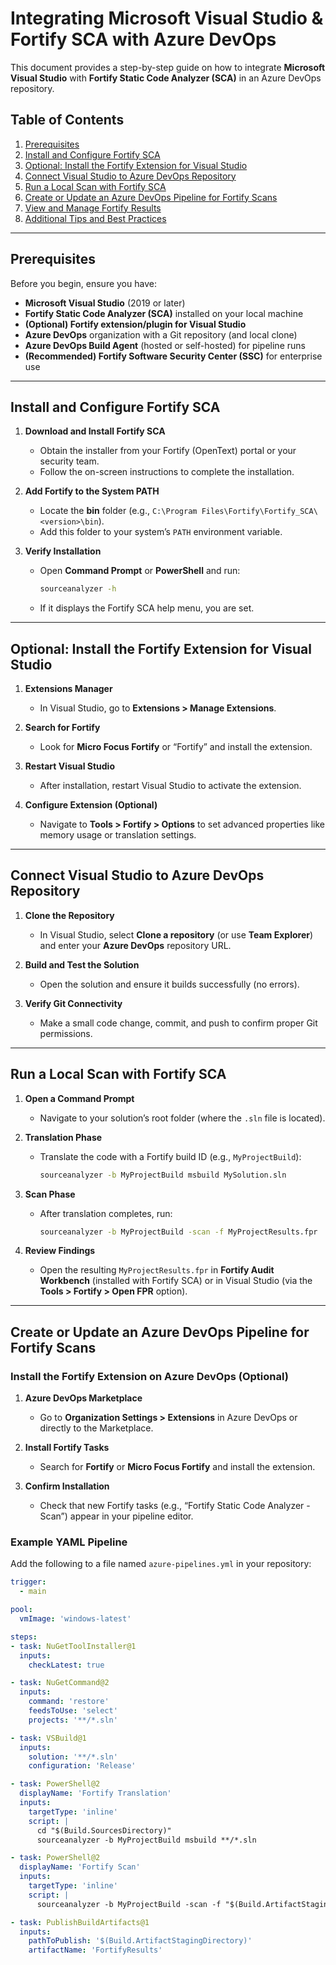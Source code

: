 # Integrating Microsoft Visual Studio & Fortify SCA with Azure DevOps

This document provides a step-by-step guide on how to integrate **Microsoft Visual Studio** with **Fortify Static Code Analyzer (SCA)** in an Azure DevOps repository.

## Table of Contents

1. [Prerequisites](#prerequisites)
2. [Install and Configure Fortify SCA](#install-and-configure-fortify-sca)
3. [Optional: Install the Fortify Extension for Visual Studio](#optional-install-the-fortify-extension-for-visual-studio)
4. [Connect Visual Studio to Azure DevOps Repository](#connect-visual-studio-to-azure-devops-repository)
5. [Run a Local Scan with Fortify SCA](#run-a-local-scan-with-fortify-sca)
6. [Create or Update an Azure DevOps Pipeline for Fortify Scans](#create-or-update-an-azure-devops-pipeline-for-fortify-scans)
7. [View and Manage Fortify Results](#view-and-manage-fortify-results)
8. [Additional Tips and Best Practices](#additional-tips-and-best-practices)

---

## Prerequisites

Before you begin, ensure you have:

- **Microsoft Visual Studio** (2019 or later)  
- **Fortify Static Code Analyzer (SCA)** installed on your local machine  
- **(Optional) Fortify extension/plugin for Visual Studio**  
- **Azure DevOps** organization with a Git repository (and local clone)  
- **Azure DevOps Build Agent** (hosted or self-hosted) for pipeline runs  
- **(Recommended) Fortify Software Security Center (SSC)** for enterprise use

---

## Install and Configure Fortify SCA

1. **Download and Install Fortify SCA**  
   - Obtain the installer from your Fortify (OpenText) portal or your security team.  
   - Follow the on-screen instructions to complete the installation.

2. **Add Fortify to the System PATH**  
   - Locate the **bin** folder (e.g., `C:\Program Files\Fortify\Fortify_SCA\<version>\bin`).  
   - Add this folder to your system’s `PATH` environment variable.

3. **Verify Installation**  
   - Open **Command Prompt** or **PowerShell** and run:  
     ```bash
     sourceanalyzer -h
     ```
   - If it displays the Fortify SCA help menu, you are set.

---

## Optional: Install the Fortify Extension for Visual Studio

1. **Extensions Manager**  
   - In Visual Studio, go to **Extensions > Manage Extensions**.

2. **Search for Fortify**  
   - Look for **Micro Focus Fortify** or “Fortify” and install the extension.

3. **Restart Visual Studio**  
   - After installation, restart Visual Studio to activate the extension.

4. **Configure Extension (Optional)**  
   - Navigate to **Tools > Fortify > Options** to set advanced properties like memory usage or translation settings.

---

## Connect Visual Studio to Azure DevOps Repository

1. **Clone the Repository**  
   - In Visual Studio, select **Clone a repository** (or use **Team Explorer**) and enter your **Azure DevOps** repository URL.

2. **Build and Test the Solution**  
   - Open the solution and ensure it builds successfully (no errors).

3. **Verify Git Connectivity**  
   - Make a small code change, commit, and push to confirm proper Git permissions.

---

## Run a Local Scan with Fortify SCA

1. **Open a Command Prompt**  
   - Navigate to your solution’s root folder (where the `.sln` file is located).

2. **Translation Phase**  
   - Translate the code with a Fortify build ID (e.g., `MyProjectBuild`):  
     ```bash
     sourceanalyzer -b MyProjectBuild msbuild MySolution.sln
     ```

3. **Scan Phase**  
   - After translation completes, run:  
     ```bash
     sourceanalyzer -b MyProjectBuild -scan -f MyProjectResults.fpr
     ```

4. **Review Findings**  
   - Open the resulting `MyProjectResults.fpr` in **Fortify Audit Workbench** (installed with Fortify SCA) or in Visual Studio (via the **Tools > Fortify > Open FPR** option).

---

## Create or Update an Azure DevOps Pipeline for Fortify Scans

### Install the Fortify Extension on Azure DevOps (Optional)

1. **Azure DevOps Marketplace**  
   - Go to **Organization Settings > Extensions** in Azure DevOps or directly to the Marketplace.

2. **Install Fortify Tasks**  
   - Search for **Fortify** or **Micro Focus Fortify** and install the extension.

3. **Confirm Installation**  
   - Check that new Fortify tasks (e.g., “Fortify Static Code Analyzer - Scan”) appear in your pipeline editor.

### Example YAML Pipeline

Add the following to a file named `azure-pipelines.yml` in your repository:

```yaml
trigger:
  - main

pool:
  vmImage: 'windows-latest'

steps:
- task: NuGetToolInstaller@1
  inputs:
    checkLatest: true

- task: NuGetCommand@2
  inputs:
    command: 'restore'
    feedsToUse: 'select'
    projects: '**/*.sln'

- task: VSBuild@1
  inputs:
    solution: '**/*.sln'
    configuration: 'Release'

- task: PowerShell@2
  displayName: 'Fortify Translation'
  inputs:
    targetType: 'inline'
    script: |
      cd "$(Build.SourcesDirectory)"
      sourceanalyzer -b MyProjectBuild msbuild **/*.sln

- task: PowerShell@2
  displayName: 'Fortify Scan'
  inputs:
    targetType: 'inline'
    script: |
      sourceanalyzer -b MyProjectBuild -scan -f "$(Build.ArtifactStagingDirectory)\MyProjectResults.fpr"

- task: PublishBuildArtifacts@1
  inputs:
    pathToPublish: '$(Build.ArtifactStagingDirectory)'
    artifactName: 'FortifyResults'
